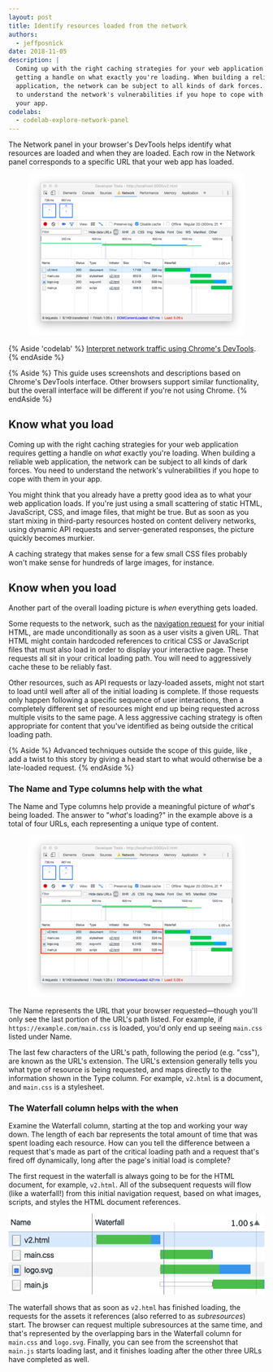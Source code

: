 ```yaml
---
layout: post
title: Identify resources loaded from the network
authors:
  - jeffposnick
date: 2018-11-05
description: |
  Coming up with the right caching strategies for your web application requires
  getting a handle on what exactly you're loading. When building a reliable web
  application, the network can be subject to all kinds of dark forces. You need
  to understand the network's vulnerabilities if you hope to cope with them in
  your app.
codelabs:
  - codelab-explore-network-panel
---
```


The Network panel in your browser's DevTools helps identify what resources are
loaded and when they are loaded. Each row in the Network panel corresponds to a
specific URL that your web app has loaded.

<figure class="w-figure">
  <img class="w-screenshot w-screenshot--filled" src="./network-panel.png" alt="Chrome DevTools' network panel.">
</figure>

{% Aside 'codelab' %}
[Interpret network traffic using Chrome's DevTools](/codelab-explore-network-panel).
{% endAside %}

{% Aside %}
This guide uses screenshots and descriptions based on Chrome's DevTools
interface. Other browsers support similar functionality, but the overall
interface will be different if you're not using Chrome.
{% endAside %}

## Know what you load

Coming up with the right caching strategies for your web application requires
getting a handle on _what_ exactly you're loading. When building a reliable web
application, the network can be subject to all kinds of dark forces. You need to
understand the network's vulnerabilities if you hope to cope with them in your
app.

You might think that you already have a pretty good idea as to what your web
application loads. If you're just using a small scattering of static HTML,
JavaScript, CSS, and image files, that might be true. But as soon as you start
mixing in third-party resources hosted on content delivery networks, using
dynamic API requests and server-generated responses, the picture quickly becomes
murkier.

A caching strategy that makes sense for a few small CSS files probably won't
make sense for hundreds of large images, for instance.

## Know when you load

Another part of the overall loading picture is _when_ everything gets loaded.

Some requests to the network, such as the
[navigation request](https://developer.mozilla.org/en-US/docs/Web/API/Request/mode#Value)
for your initial HTML, are made unconditionally as soon as a user visits a given
URL. That HTML might contain hardcoded references to critical CSS or JavaScript
files that must also load in order to display your interactive page. These
requests all sit in your critical loading path. You will need to aggressively
cache these to be reliably fast.

Other resources, such as API requests or lazy-loaded assets, might not
start to load until well after all of the initial loading is complete. If
those requests only happen following a specific sequence of user interactions,
then a completely different set of resources might end up being requested
across multiple visits to the same page. A less aggressive caching strategy is
often appropriate for content that you've identified as being outside the
critical loading path.

{% Aside %}
Advanced techniques outside the scope of this guide, like [<link
rel="preload">](https://developer.mozilla.org/en-US/docs/Web/HTML/Preloading_content),
add a twist to this story by giving a head start to what would otherwise be a
late-loaded request.
{% endAside %}

### The Name and Type columns help with the what

The Name and Type columns help provide a meaningful picture of _what_'s being
loaded. The answer to "_what_'s loading?" in the example above is a total of
four URLs, each representing a unique type of content.

<figure class="w-figure">
  <img class="w-screenshot w-screenshot--filled" src="./network-panel-urls.png" alt="Chrome DevTools' network panel showing four files loading.">
</figure>

The Name represents the URL that your browser requested—though you'll only see
the last portion of the URL's path listed. For example, if
`https://example.com/main.css` is loaded, you'd only end up seeing `main.css`
listed under Name.

The last few characters of the URL's path, following the
period (e.g. "css"), are known as the URL's extension.
The URL's extension generally tells you what type of resource is being requested,
and maps directly to the information shown in the Type column. For example,
`v2.html` is a document, and `main.css` is a stylesheet.

### The Waterfall column helps with the when

Examine the Waterfall column, starting at the top and working your way down. The
length of each bar represents the total amount of time that was spent loading
each resource. How can you tell the difference between a request that's made as
part of the critical loading path and a request that's fired off dynamically,
long after the page's initial load is complete?

The first request in the waterfall is always going to be for the HTML document,
for example, `v2.html`. All of the subsequent requests will flow (like a
waterfall!) from this initial navigation request, based on what images, scripts,
and styles the HTML document references.

<img class="w-screenshot" src="./waterfall.png" alt="Chrome DevTools' waterfall view.">

The waterfall shows that as soon as `v2.html` has finished loading, the requests
for the assets it references (also referred to as _subresources_) start. The
browser can request multiple subresources at the same time, and that's
represented by the overlapping bars in the Waterfall column for `main.css` and
`logo.svg`. Finally, you can see from the screenshot that `main.js` starts
loading last, and it finishes loading after the other three URLs have completed
as well. 
